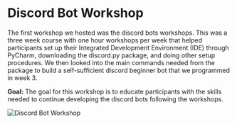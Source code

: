 # Discord Bot Workshop 
The first workshop we hosted was the discord bots workshops. This was a three week course with one hour workshops per week that helped participants set up their Integrated Development Environment (IDE) through PyCharm, downloading the discord.py package, and doing other setup procedures. We then looked into the main commands needed from the package to build a self-sufficient discord beginner bot that we programmed in week 3.

<b>Goal:</b> The goal for this workshop is to educate participants with the skills needed to continue developing the discord bots following the workshops.

![Discord Bot Workshop](https://github.com/ktptran/pcm_functions/blob/master/python_workshops/discord_bots/Discord%20Python%20Workshop%20Cover%20Photo.png)
